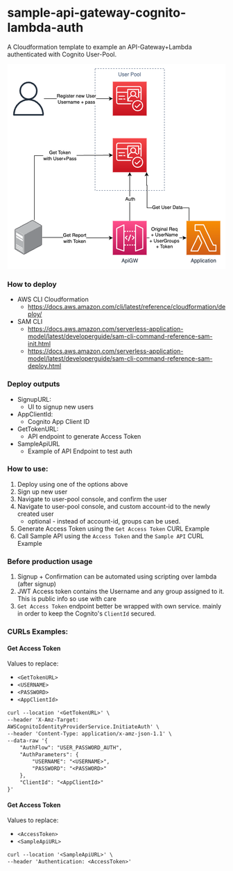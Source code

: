 # sample-api-gateway-cognito-lambda-auth
A Cloudformation template to example an API-Gateway+Lambda authenticated with Cognito User-Pool. 

![Architecture](./architecture.png)

### How to deploy
* AWS CLI Cloudformation
  * https://docs.aws.amazon.com/cli/latest/reference/cloudformation/deploy/
* SAM CLI
  * https://docs.aws.amazon.com/serverless-application-model/latest/developerguide/sam-cli-command-reference-sam-init.html
  * https://docs.aws.amazon.com/serverless-application-model/latest/developerguide/sam-cli-command-reference-sam-deploy.html

### Deploy outputs
* SignupURL:
  * UI to signup new users
* AppClientId:
  * Cognito App Client ID 
* GetTokenURL:
  * API endpoint to generate Access Token
* SampleApiURL
  * Example of API Endpoint to test auth

### How to use:
1. Deploy using one of the options above
2. Sign up new user
3. Navigate to user-pool console, and confirm the user
4. Navigate to user-pool console, and custom account-id to the newly created user
   * optional - instead of account-id, groups can be used.
5. Generate Access Token using the `Get Access Token` CURL Example
6. Call Sample API using the `Access Token` and the `Sample API` CURL Example

### Before production usage
1. Signup + Confirmation can be automated using scripting over lambda (after signup)
2. JWT Access token contains the Username and any group assigned to it. This is public info so use with care
3. `Get Access Token` endpoint better be wrapped with own service. mainly in order to keep the Cognito's `ClientId` secured.

### CURLs Examples:
#### Get Access Token
Values to replace:
* `<GetTokenURL>`
* `<USERNAME>`
* `<PASSWORD>`
* `<AppClientId>`
```
curl --location '<GetTokenURL>' \
--header 'X-Amz-Target: AWSCognitoIdentityProviderService.InitiateAuth' \
--header 'Content-Type: application/x-amz-json-1.1' \
--data-raw '{
    "AuthFlow": "USER_PASSWORD_AUTH",
    "AuthParameters": {
        "USERNAME": "<USERNAME>",
        "PASSWORD": "<PASSWORD>"
    },
    "ClientId": "<AppClientId>"
}'
```
#### Get Access Token
Values to replace:
* `<AccessToken>`
* `<SampleApiURL>`
```
curl --location '<SampleApiURL>' \
--header 'Authentication: <AccessToken>'
```